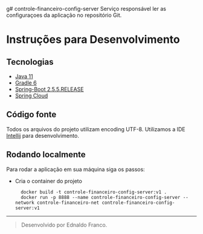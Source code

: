 g# controle-financeiro-config-server
Serviço responsável ler as configuraçoes da aplicação no repositório Git.<br>


# Instruções para Desenvolvimento

## Tecnologias
+ [Java 11](https://openjdk.java.net/projects/jdk/11/)
+ [Gradle 6](https://docs.gradle.org/6.5.1/userguide/userguide.html)
+ [Spring-Boot 2.5.5.RELEASE](https://docs.spring.io/spring-boot/docs/2.5.5.RELEASE/reference/html/)
+ [Spring Cloud](https://docs.spring.io/spring-cloud/docs/2020.0.0/reference/html/)


## Código fonte
Todos os arquivos do projeto utilizam encoding UTF-8.
Utilizamos a IDE [Intellij](https://www.jetbrains.com/pt-br/idea/) para desenvolvimento.

## Rodando localmente
Para rodar a aplicação em sua máquina siga os passos:
- Cria o container do projeto
   ```
     docker build -t controle-financeiro-config-server:v1 .
     docker run -p 8888 --name controle-financeiro-config-server --network controle-financeiro-net controle-financeiro-config-server:v1
   ```
---
> Desenvolvido por Ednaldo Franco.

